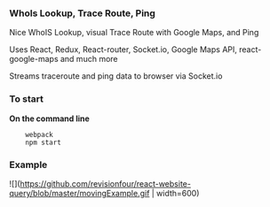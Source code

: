 ### WhoIs Lookup, Trace Route, Ping

Nice WhoIS Lookup, visual Trace Route with Google Maps, and Ping

Uses React, Redux, React-router, Socket.io, Google Maps API, react-google-maps and much more

Streams traceroute and ping data to browser via Socket.io


### To start

**On the command line**
	
```
	webpack
	npm start
```

### Example

![](https://github.com/revisionfour/react-website-query/blob/master/movingExample.gif | width=600)